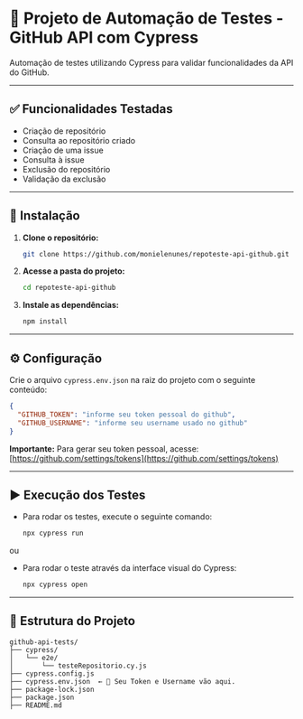 # 🚀 Projeto de Automação de Testes - GitHub API com Cypress

Automação de testes utilizando Cypress para validar funcionalidades da API do GitHub.

---

## ✅ Funcionalidades Testadas

- Criação de repositório
- Consulta ao repositório criado
- Criação de uma issue
- Consulta à issue
- Exclusão do repositório
- Validação da exclusão

---

## 🔧 Instalação

1. **Clone o repositório:**
   ```bash
   git clone https://github.com/monielenunes/repoteste-api-github.git
   ```

2. **Acesse a pasta do projeto:**
   ```bash
   cd repoteste-api-github
   ```

3. **Instale as dependências:**
   ```bash
   npm install
   ```

---

## ⚙️ Configuração

Crie o arquivo `cypress.env.json` na raiz do projeto com o seguinte conteúdo:

```json
{
  "GITHUB_TOKEN": "informe seu token pessoal do github",
  "GITHUB_USERNAME": "informe seu username usado no github"
}
```

**Importante:** Para gerar seu token pessoal, acesse:  
[https://github.com/settings/tokens](https://github.com/settings/tokens)

---

## ▶️ Execução dos Testes

- Para rodar os testes, execute o seguinte comando:
   ```bash
   npx cypress run
   ```
ou

- Para rodar o teste através da interface visual do Cypress:
   ```bash
   npx cypress open
   ```

---

## 📁 Estrutura do Projeto

```
github-api-tests/
├── cypress/
│   └── e2e/
│       └── testeRepositorio.cy.js
├── cypress.config.js
├── cypress.env.json  ← 🔐 Seu Token e Username vão aqui.
├── package-lock.json
├── package.json
├── README.md
```

